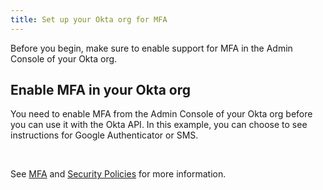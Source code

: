```yaml
---
title: Set up your Okta org for MFA
---
```


Before you begin, make sure to enable support for MFA in the Admin Console of your Okta org.

## Enable MFA in your Okta org

You need to enable MFA from the Admin Console of your Okta org before you can use it with the Okta API. In this example, you can choose to see instructions for Google Authenticator or SMS.

<StackSelector snippet="enablemfa" />

<br/>

See [MFA](https://help.okta.com/en/prod/okta_help_CSH.htm#ext_MFA) and [Security Policies](https://help.okta.com/en/prod/okta_help_CSH.htm#Security_Policies) for more information.

<NextSectionLink/>
